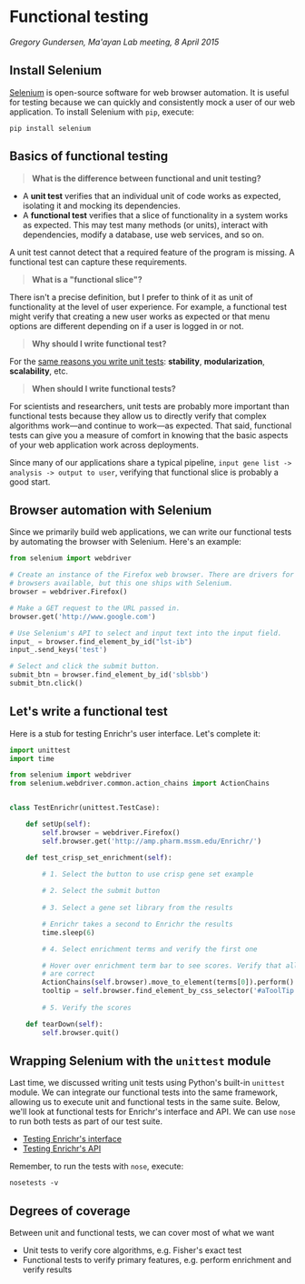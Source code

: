 # Functional testing
_Gregory Gundersen, Ma'ayan Lab meeting, 8 April 2015_

## Install Selenium

[Selenium](http://selenium-python.readthedocs.org/index.html) is open-source software for web browser automation. It is useful for testing because we can quickly and consistently mock a user of our web application. To install Selenium with `pip`, execute:

    pip install selenium

## Basics of functional testing

> **What is the difference between functional and unit testing?**

- A **unit test** verifies that an individual unit of code works as expected, isolating it and mocking its dependencies.
- A **functional test** verifies that a slice of functionality in a system works as expected. This may test many methods (or units), interact with dependencies, modify a database, use web services, and so on.

A unit test cannot detect that a required feature of the program is missing. A functional test can capture these requirements.

> **What is a "functional slice"?**

There isn't a precise definition, but I prefer to think of it as unit of functionality at the level of user experience. For example, a functional test might verify that creating a new user works as expected or that menu options are different depending on if a user is logged in or not.

> **Why should I write functional test?**

For the [same reasons you write unit tests](https://github.com/MaayanLab/software-testing/blob/master/1-unit-testing/README.md): **stability**, **modularization**, **scalability**, etc.

> **When should I write functional tests?**

For scientists and researchers, unit tests are probably more important than functional tests because they allow us to directly verify that complex algorithms work—and continue to work—as expected. That said, functional tests can give you a measure of comfort in knowing that the basic aspects of your web application work across deployments.

Since many of our applications share a typical pipeline, `input gene list -> analysis -> output to user`, verifying that functional slice is probably a good start.

## Browser automation with Selenium

Since we primarily build web applications, we can write our functional tests by automating the browser with Selenium. Here's an example:

```python
from selenium import webdriver

# Create an instance of the Firefox web browser. There are drivers for other 
# browsers available, but this one ships with Selenium.
browser = webdriver.Firefox()

# Make a GET request to the URL passed in.
browser.get('http://www.google.com')

# Use Selenium's API to select and input text into the input field.
input_ = browser.find_element_by_id("lst-ib")
input_.send_keys('test')

# Select and click the submit button.
submit_btn = browser.find_element_by_id('sblsbb')
submit_btn.click()
```

## Let's write a functional test

Here is a stub for testing Enrichr's user interface. Let's complete it:

```python
import unittest
import time

from selenium import webdriver
from selenium.webdriver.common.action_chains import ActionChains


class TestEnrichr(unittest.TestCase):

    def setUp(self):
        self.browser = webdriver.Firefox()
        self.browser.get('http://amp.pharm.mssm.edu/Enrichr/')

    def test_crisp_set_enrichment(self):

        # 1. Select the button to use crisp gene set example
        
        # 2. Select the submit button
        
        # 3. Select a gene set library from the results

        # Enrichr takes a second to Enrichr the results
        time.sleep(6)

        # 4. Select enrichment terms and verify the first one

        # Hover over enrichment term bar to see scores. Verify that all scores
        # are correct
        ActionChains(self.browser).move_to_element(terms[0]).perform()
        tooltip = self.browser.find_element_by_css_selector('#aToolTip')
        
        # 5. Verify the scores

    def tearDown(self):
        self.browser.quit()
```

## Wrapping Selenium with the `unittest` module

Last time, we discussed writing unit tests using Python's built-in `unittest` module. We can integrate our functional tests into the same framework, allowing us to execute unit and functional tests in the same suite. Below, we'll look at functional tests for Enrichr's interface and API. We can use `nose` to run both tests as part of our test suite.

- [Testing Enrichr's interface](tests/test_enrichr_ui.py)
- [Testing Enrichr's API](tests/test_enrichr_api.py)

Remember, to run the tests with `nose`, execute:

    nosetests -v
    
## Degrees of coverage

Between unit and functional tests, we can cover most of what we want

- Unit tests to verify core algorithms, e.g. Fisher's exact test
- Functional tests to verify primary features, e.g. perform enrichment and verify results